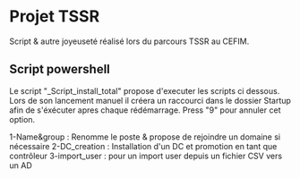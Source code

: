 # Projet TSSR
Script & autre joyeuseté réalisé lors du parcours TSSR au CEFIM.
## Script powershell
Le script "_Script_install_total" propose d'executer les scripts ci dessous.
Lors de son lancement manuel il créera un raccourci dans le dossier Startup afin de s'éxécuter apres chaque rédémarrage. Press "9" pour annuler cet option.


1-Name&group : Renomme le poste & propose de rejoindre un domaine si nécessaire
2-DC_creation : Installation d'un DC et promotion en tant que contrôleur
3-import_user : pour un import user depuis un fichier CSV vers un AD
